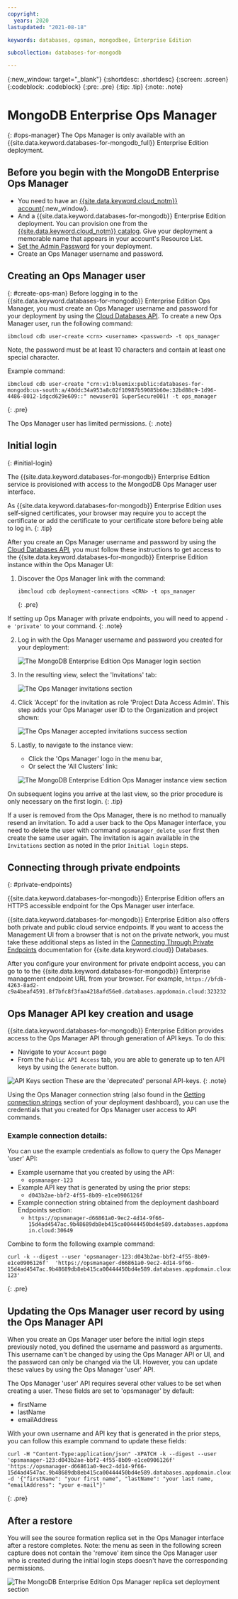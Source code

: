 ```yaml
---
copyright:
  years: 2020
lastupdated: "2021-08-18"

keywords: databases, opsman, mongodbee, Enterprise Edition

subcollection: databases-for-mongodb

---
```


{:new_window: target="_blank"}
{:shortdesc: .shortdesc}
{:screen: .screen}
{:codeblock: .codeblock}
{:pre: .pre}
{:tip: .tip}
{:note: .note}

# MongoDB Enterprise Ops Manager
{: #ops-manager}
The Ops Manager is only available with an {{site.data.keyword.databases-for-mongodb_full}} Enterprise Edition deployment.

## Before you begin with the MongoDB Enterprise Ops Manager

- You need to have an [{{site.data.keyword.cloud_notm}} account](https://cloud.ibm.com/registration){:new_window}.
- And a {{site.data.keyword.databases-for-mongodb}} Enterprise Edition deployment. You can provision one from the [{{site.data.keyword.cloud_notm}} catalog](https://cloud.ibm.com/catalog/databases-for-mongodb). Give your deployment a memorable name that appears in your account's Resource List.
- [Set the Admin Password](/docs/databases-for-mongodb?topic=databases-for-mongodb-admin-password) for your deployment.
- Create an Ops Manager username and password.
 

## Creating an Ops Manager user
{: #create-ops-man}
Before logging in to the {{site.data.keyword.databases-for-mongodb}} Enterprise Edition Ops Manager, you must create an Ops Manager username and password for your deployment by using the [Cloud Databases API](https://cloud.ibm.com/apidocs/cloud-databases-api). To create a new Ops Manager user, run the following command: 

`ibmcloud cdb user-create <crn> <username> <password> -t ops_manager`

Note, the password must be at least 10 characters and contain at least one special character.

Example command: 
 ```
 ibmcloud cdb user-create "crn:v1:bluemix:public:databases-for-mongodb:us-south:a/40ddc34a953a8c02f10987b59085b60e:32bd88c9-1d96-4486-8012-1dgcd629e609::" newuser01 SuperSecure001! -t ops_manager
 ```
 {: .pre}

The Ops Manager user has limited permissions.
{: .note}


## Initial login
{: #initial-login}

The {{site.data.keyword.databases-for-mongodb}} Enterprise Edition service is provisioned with access to the MongodDB Ops Manager user interface.

As {{site.data.keyword.databases-for-mongodb}} Enterprise Edition uses self-signed certificates, your browser may require you to accept the certificate or add the certificate to your certificate store before being able to log in.
{: .tip}

After you create an Ops Manager username and password by using the [Cloud Databases API](https://cloud.ibm.com/apidocs/cloud-databases-api), you must follow these instructions to get access to the {{site.data.keyword.databases-for-mongodb}} Enterprise Edition instance within the Ops Manager UI:

1. Discover the Ops Manager link with the command:
    ```
    ibmcloud cdb deployment-connections <CRN> -t ops_manager
    ```
    {: .pre}
    
If setting up Ops Manager with private endpoints, you will need to append `-e 'private'` to your command.
{: .note}

2. Log in with the Ops Manager username and password you created for your deployment:
   
    ![The MongoDB Enterprise Edition Ops Manager login section](images/opsman-login.png)

3. In the resulting view, select the 'Invitations' tab:
  
    ![The Ops Manager invitations section](images/opsman-invitations.png)

4. Click 'Accept' for the invitation as role 'Project Data Access Admin'. This step adds your Ops Manager user ID to the Organization and project shown:
  
    ![The Ops Manager accepted invitations success section](images/opsman-invite-success.png)

5. Lastly, to navigate to the instance view: 
   - Click the 'Ops Manager' logo in the menu bar, 
   - Or select the 'All Clusters' link:
    
    ![The MongoDB Enterprise Edition Ops Manager instance view section](images/opsman-instance-view.png)

On subsequent logins you arrive at the last view, so the prior procedure is only necessary on the first login.
{: .tip}

If a user is removed from the Ops Manager, there is no method to manually resend an invitation. To add a user back to the Ops Manager interface, you need to delete the user with command `opsmanager_delete_user` first then create the same user again. The invitation is again available in the `Invitations` section as noted in the prior `Initial login` steps. 

## Connecting through private endpoints
{: #private-endpoints}

{{site.data.keyword.databases-for-mongodb}} Enterprise Edition offers an HTTPS accessible endpoint for the Ops Manager user interface. 

{{site.data.keyword.databases-for-mongodb}} Enterprise Edition also offers both private and public cloud service endpoints. If you want to access the Management UI from a browser that is not on the private network, you must take these additional steps as listed in the [Connecting Through Private Endpoints](/docs/databases-for-mongodb?topic=cloud-databases-service-endpoints#private-endpoints) documentation for {{site.data.keyword.cloud}} Databases.

After you configure your environment for private endpoint access, you can go to to the {{site.data.keyword.databases-for-mongodb}} Enterprise management endpoint URL from your browser. For example, `https://bfdb-4263-8ad2-c9a4beaf4591.8f7bfc8f3faa4218afd56e0.databases.appdomain.cloud:323232`


## Ops Manager API key creation and usage

{{site.data.keyword.databases-for-mongodb}} Enterprise Edition provides access to the Ops Manager API through generation of API keys. To do this: 
* Navigate to your `Account` page 
* From the `Public API Access` tab, you are able to generate up to ten API keys by using the `Generate` button. 

![API Keys section](images/api-keys.png)
These are the 'deprecated' personal API-keys.
{: .note}

Using the Ops Manager connection string (also found in the [Getting connection strings](/docs/databases-for-mongodb?topic=databases-for-mongodb-connection-strings) section of your deployment dashboard), you can use the credentials that you created for Ops Manager user access to API commands. 

### Example connection details: 
 
You can use the example credentials as follow to query the Ops Manager 'user' API:
* Example username that you created by using the API: 
   * `opsmanager-123`
* Example API key that is generated by using the prior steps: 
   * `d043b2ae-bbf2-4f55-8b09-e1ce0906126f` 
* Example connection string obtained from the deployment dashboard Endpoints section: 
   * `https://opsmanager-d66861a0-9ec2-4d14-9f66-15d4ad4547ac.9b48689db8eb415ca00444450bd4e589.databases.appdomain.cloud:30649`  

Combine to form the following example command: 
```
curl -k --digest --user 'opsmanager-123:d043b2ae-bbf2-4f55-8b09-e1ce0906126f'  'https://opsmanager-d66861a0-9ec2-4d14-9f66-15d4ad4547ac.9b48689db8eb415ca00444450bd4e589.databases.appdomain.cloud:30649/api/public/v1.0/users/byName/opsmanager-123'
```
{: .pre}

## Updating the Ops Manager user record by using the Ops Manager API

When you create an Ops Manager user before the initial login steps previously noted, you defined the username and password as arguments. This username can't be changed by using the Ops Manager API or UI, and the password can only be changed via the UI. However, you can update these values by using the Ops Manager 'user' API.

The Ops Manager 'user' API requires several other values to be set when creating a user. These fields are set to 'opsmanager' by default:
* firstName
* lastName
* emailAddress

With your own username and API key that is generated in the prior steps, you can follow this example command to update these fields:
```
curl -H "Content-Type:application/json" -XPATCH -k --digest --user 'opsmanager-123:d043b2ae-bbf2-4f55-8b09-e1ce0906126f'  'https://opsmanager-d66861a0-9ec2-4d14-9f66-15d4ad4547ac.9b48689db8eb415ca00444450bd4e589.databases.appdomain.cloud:30649/api/public/v1.0/users/5f07020545a4e8013688627a' -d '{"firstName": "your first name", "lastName": "your last name, "emailAddress": "your e-mail"}'
```
{: .pre}

## After a restore

You will see the source formation replica set in the Ops Manager interface after a restore completes. Note: the menu as seen in the following screen capture does not contain the 'remove' item since the Ops Manager user who is created during the initial login steps doesn't have the corresponding permissions. 

![The MongoDB Enterprise Edition Ops Manager replica set deployment section](images/replset_restored.png)

